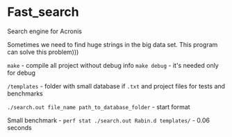 # Fast_search
Search engine for Acronis

Sometimes we need to find huge strings in the big data set. This program can solve this problem)))

`make` - compile all project without debug info
`make debug` - it's needed only for debug

`/templates` - folder with small database if `.txt` and project files for tests and benchmarks

`./search.out file_name path_to_database_folder` - start format

Small benchmark - `perf stat ./search.out Rabin.d templates/` - 0.06 seconds
